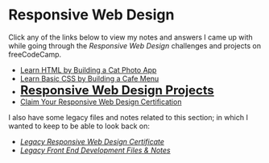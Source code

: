 # Responsive Web Design

Click any of the links below to view my notes and answers I came up with while going through the _Responsive Web Design_ challenges and projects on freeCodeCamp.

- [Learn HTML by Building a Cat Photo App](https://github.com/Squibs/freeCodeCamp/blob/master/1.%20Responsive%20Web%20Design/1.%20Learn%20HTML%20by%20Building%20a%20Cat%20Photo%20App.md)
- [Learn Basic CSS by Building a Cafe Menu](https://github.com/Squibs/freeCodeCamp/blob/master/2.%20Learn%20Basic%20CSS%20by%20Building%20a%20Cafe%20Menu.md)
- <font size="5">[**Responsive Web Design Projects**]()</font>
- [Claim Your Responsive Web Design Certification]()

I also have some legacy files and notes related to this section; in which I wanted to keep to be able to look back on:

- _[Legacy Responsive Web Design Certificate](./Legacy%20Responsive%20Web%20Design/)_
- _[Legacy Front End Development Files & Notes](./Legacy%20Front%20End%20Development%20Files%20%26%20Notes/)_
